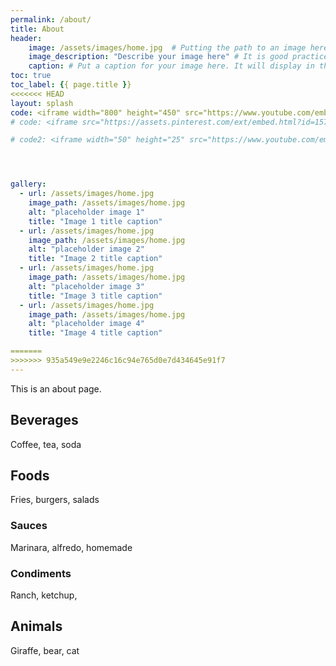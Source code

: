 ```yaml
---
permalink: /about/
title: About
header:
    image: /assets/images/home.jpg  # Putting the path to an image here will replace the header image.
    image_description: "Describe your image here" # It is good practice to include an image desription as alt text.
    caption: # Put a caption for your image here. It will display in thecc bottom right corner of the image.
toc: true
toc_label: {{ page.title }}
<<<<<<< HEAD
layout: splash
code: <iframe width="800" height="450" src="https://www.youtube.com/embed/Y-ObdZ6fw60" title="YouTube video player" frameborder="0" allow="accelerometer; autoplay; clipboard-write; encrypted-media; gyroscope; picture-in-picture" allowfullscreen></iframe>
# code: <iframe src="https://assets.pinterest.com/ext/embed.html?id=157274211977269324" allowfullscreen ></iframe>

# code2: <iframe width="50" height="25" src="https://www.youtube.com/embed/Y-ObdZ6fw60" title="YouTube video player" frameborder="0" allow="accelerometer; autoplay; clipboard-write; encrypted-media; gyroscope; picture-in-picture" allowfullscreen></iframe>




gallery:
  - url: /assets/images/home.jpg
    image_path: /assets/images/home.jpg
    alt: "placeholder image 1"
    title: "Image 1 title caption"
  - url: /assets/images/home.jpg
    image_path: /assets/images/home.jpg
    alt: "placeholder image 2"
    title: "Image 2 title caption"
  - url: /assets/images/home.jpg
    image_path: /assets/images/home.jpg
    alt: "placeholder image 3"
    title: "Image 3 title caption"
  - url: /assets/images/home.jpg
    image_path: /assets/images/home.jpg
    alt: "placeholder image 4"
    title: "Image 4 title caption"

=======
>>>>>>> 935a549e9e2246c16c94e765d0e7d434645e91f7
---
```


This is an about page.

## Beverages
Coffee, tea, soda

## Foods
Fries, burgers, salads

### Sauces
Marinara, alfredo, homemade

### Condiments
Ranch, ketchup, 

## Animals
Giraffe, bear, cat
